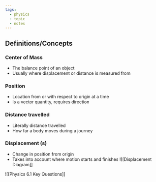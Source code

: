 ```yaml
---
tags:
  - physics
  - topic
  - notes
---
```

## Definitions/Concepts
### Center of Mass
- The balance point of an object
- Usually where displacement or distance is measured from
### Position
- Location from or with respect to origin at a time
- Is a vector quantity, requires direction

### Distance travelled 
- Literally distance travelled
- How far a body moves during a journey

### Displacement (s)
- Change in position from origin
- Takes into account where motion starts and finishes
![[Displacement Diagram]]


![[Physics 6.1 Key Questions]]